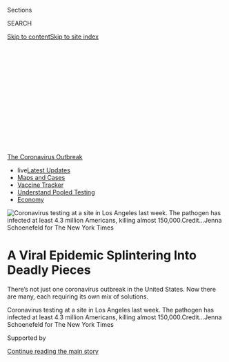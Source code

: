 <div id="app">

<div>

<div>

<div>

<div class="NYTAppHideMasthead css-ikk3s8 e1suatyy0">

<div class="section css-133zg39 e1suatyy2">

<div class="css-eph4ug er09x8g0">

<div class="css-6n7j50">

</div>

<span class="css-1dv1kvn">Sections</span>

<div class="css-10488qs">

<span class="css-1dv1kvn">SEARCH</span>

</div>

[Skip to content](#site-content)[Skip to site
index](#site-index)

</div>

<div class="css-10698na e1huz5gh0">

</div>

</div>

</div>

</div>

<div data-aria-hidden="false">

<div id="site-content" data-role="main">

<div>

<div class="css-1aor85t" style="opacity:0.000000001;z-index:-1;visibility:hidden">

<div class="css-1hqnpie">

<div class="css-epjblv">

<span class="css-17xtcya">[Health](/section/health)</span><span class="css-x15j1o">|</span><span class="css-fwqvlz">A
Viral Epidemic Splintering Into Deadly
Pieces</span>

</div>

<div class="css-k008qs">

<div class="css-1iwv8en">

<span class="css-18z7m18"></span>

<div>

</div>

</div>

<span class="css-1n6z4y">https://nyti.ms/3gaI81m</span>

<div class="css-1705lsu">

<div class="css-4xjgmj">

<div class="css-4skfbu" data-role="toolbar" data-aria-label="Social Media Share buttons, Save button, and Comments Panel with current comment count" data-testid="share-tools">

  - 
  - 
  - 
  - 
    
    <div class="css-6n7j50">
    
    </div>

  - 
  - 

</div>

</div>

</div>

</div>

</div>

</div>

<div id="NYT_TOP_BANNER_REGION" class="css-11qgg8s">

<div>

<div id="styln-prism-menu-1592847958612" class="section interactive-content interactive-size-medium css-1du2ztb">

<div class="css-17ih8de interactive-body">

<div id="scroll-container" class="css-1gj85ro">

[<span class="styln-title-wrap"><span class="css-1pje3qr">The
Coronavirus</span><span class="css-1pje3qr">
Outbreak</span></span>](https://www.nytimes.com/news-event/coronavirus?action=click&pgtype=Article&state=default&region=TOP_BANNER&context=storylines_menu)

  - <span class="css-kqxiym" data-emphasize="true">live</span>[Latest
    Updates](https://www.nytimes.com/2020/07/29/world/coronavirus-covid-19.html?action=click&pgtype=Article&state=default&region=TOP_BANNER&context=storylines_menu)
  - [Maps and
    Cases](https://www.nytimes.com/interactive/2020/us/coronavirus-us-cases.html?action=click&pgtype=Article&state=default&region=TOP_BANNER&context=storylines_menu)
  - [Vaccine
    Tracker](https://www.nytimes.com/interactive/2020/science/coronavirus-vaccine-tracker.html?action=click&pgtype=Article&state=default&region=TOP_BANNER&context=storylines_menu)
  - [Understand Pooled
    Testing](https://www.nytimes.com/interactive/2020/07/27/upshot/coronavirus-pooled-testing.html?action=click&pgtype=Article&state=default&region=TOP_BANNER&context=storylines_menu)
  - [Economy](https://www.nytimes.com/live/2020/07/29/business/stock-market-today-coronavirus?action=click&pgtype=Article&state=default&region=TOP_BANNER&context=storylines_menu)

</div>

</div>

</div>

</div>

</div>

<div id="fullBleedHeaderContent">

<div class="css-9fsmc8">

![<span class="css-16f3y1r e13ogyst0" data-aria-hidden="true">Coronavirus
testing at a site in Los Angeles last week. The pathogen has infected at
least 4.3 million Americans, killing almost
150,000.</span><span class="css-cnj6d5 e1z0qqy90" itemprop="copyrightHolder"><span class="css-1ly73wi e1tej78p0">Credit...</span><span><span>Jenna
Schoenefeld for The New York
Times</span></span></span>](https://static01.nyt.com/images/2020/07/30/science/30VIRUS-FUTURE6-jump/merlin_174438045_0ea9fc15-a773-4e95-909e-863972c145d7-articleLarge.jpg?quality=75&auto=webp&disable=upscale)

</div>

<div class="css-1pumfk">

<div class="css-1vkm6nb ehdk2mb0">

# A Viral Epidemic Splintering Into Deadly Pieces

</div>

There’s not just one coronavirus outbreak in the United States. Now
there are many, each requiring its own mix of solutions.

</div>

<div class="css-nwzfg5 e1gnum310">

<span class="css-1f9pvn2 health">Coronavirus testing at a site in Los
Angeles last week. The pathogen has infected at least 4.3 million
Americans, killing almost
150,000.</span><span class="css-cnj6d5 e1z0qqy90" itemprop="copyrightHolder"><span class="css-1ly73wi e1tej78p0">Credit...</span><span><span>Jenna
Schoenefeld for The New York Times</span></span></span>

</div>

<div id="sponsor-wrapper" class="css-1hyfx7x">

<div id="sponsor-slug" class="css-19vbshk">

Supported by

</div>

[Continue reading the main
story](#after-sponsor)

<div id="sponsor" class="ad sponsor-wrapper" style="text-align:center;height:100%;display:block">

</div>

<div id="after-sponsor">

</div>

</div>

<div class="css-1wx1auc e1gnum311">

<div class="css-18e8msd">

<div class="css-vp77d3 epjyd6m0">

<div class="css-hus3qt ey68jwv0" data-aria-hidden="true">

[![Donald G. McNeil
Jr.](https://static01.nyt.com/images/2018/06/13/multimedia/author-donald-g-mcneil-jr/author-donald-g-mcneil-jr-thumbLarge-v4.png
"Donald G. McNeil Jr.")](https://www.nytimes.com/by/donald-g-mcneil-jr)

</div>

<div class="css-1baulvz">

By [<span class="css-1baulvz last-byline" itemprop="name">Donald G.
McNeil Jr.</span>](https://www.nytimes.com/by/donald-g-mcneil-jr)

</div>

</div>

  - July 29, 2020, <span class="css-epvm6">5:00 a.m.
    ET</span>

  - 
    
    <div class="css-4xjgmj">
    
    <div class="css-d8bdto" data-role="toolbar" data-aria-label="Social Media Share buttons, Save button, and Comments Panel with current comment count" data-testid="share-tools">
    
      - 
      - 
      - 
      - 
        
        <div class="css-6n7j50">
        
        </div>
    
      - 
      - 
    
    </div>
    
    </div>

</div>

</div>

</div>

<div class="section meteredContent css-1r7ky0e" name="articleBody" itemprop="articleBody">

<div class="css-1fanzo5 StoryBodyCompanionColumn">

<div class="css-53u6y8">

Once again, the coronavirus is ascendant. As infections mount across the
country, it is dawning on Americans that the epidemic is now
unstoppable, and that no corner of the nation will be left untouched.

As of Tuesday, the pathogen had infected at least 4.3 million Americans,
killing almost 150,000. Many experts fear the virus could kill
[200,000](https://www.forbes.com/sites/mattperez/2020/07/07/imhe-model-projects-208255-us-deaths-by-november-but-estimate-falls-sharply-if-mask-use-increases/#3c8ee9616f2e)or
[even 300,000](https://www.cnbc.com/2020/07/22/dr-scott-gottlieb-us-coronavirus-deaths-may-hit-300000-by-year-end.html)
by year’s end. Even President Trump has donned a mask, after resisting
for months, and has [canceled the Republican National
Convention](https://www.nytimes.com/2020/07/23/us/politics/jacksonville-rnc.html)
celebrations in Florida.

Each state, each city has its own crisis driven by its own risk factors:
vacation crowds in one, bars reopened too soon in another, a revolt
against masks in a third.

“We are in a worse place than we were in March,” when the virus coursed
through New York, said [Dr. Leana S.
Wen](https://www.gwumc.edu/smhs/facultydirectory/profile.cfm?empName=Leana%20Wen&FacID=2073685428),
a former Baltimore health commissioner. “Back then we had one epicenter.
Now we have lots.”

</div>

</div>

<div class="css-1fanzo5 StoryBodyCompanionColumn">

<div class="css-53u6y8">

To assess where the country is heading now, The New York Times
interviewed 20 public health experts — not just clinicians and
epidemiologists, but also historians and sociologists, because the
spread of the virus is now influenced as much by human behavior as it is
by the pathogen itself.

Not only are American cities in the South and West facing deadly
outbreaks like those that struck Northeastern cities in the spring, but
[rural
areas](https://www.nytimes.com/2020/07/14/us/coronavirus-texas-rio-grande-valley-border.html)
are being hurt, too. In every region, [people of color will continue to
suffer
disproportionately](https://www.nytimes.com/interactive/2020/07/05/us/coronavirus-latinos-african-americans-cdc-data.html),
experts said.

While there may be no appetite for a national lockdown, local
restrictions must be tightened when required, the researchers said, and
governors and mayors must have identical goals. Testing must become more
targeted.

In most states, contact tracing is now moot — there are simply too many
cases to track. [And while progress has been made on
vaccines](https://www.nytimes.com/interactive/2020/science/coronavirus-vaccine-tracker.html),
none is expected to arrive this winter in time to stave off what many
fear will be a new wave of deaths.

Overall, the scientists conveyed a pervasive sense of sadness and
exhaustion. Where [once there was
defiance](https://www.nytimes.com/2020/03/22/health/coronavirus-restrictions-us.html),
[and then a growing sense of
dread](https://www.nytimes.com/2020/04/18/health/coronavirus-america-future.html),
now there seems to be sorrow and frustration, a feeling that so many
funerals never had to happen and that nothing is going well. The United
States is a wounded giant, while much of Europe, which was hit first, is
[recovering and
reopening](https://www.nytimes.com/2020/07/14/business/europe-consumer-spending.html)
— [although not to
us](https://www.nytimes.com/article/eu-travel-ban-explained-usa.html).

</div>

</div>

<div class="css-1fanzo5 StoryBodyCompanionColumn">

<div class="css-53u6y8">

“We’re all incredibly depressed and in shock at how out of control the
virus is in the U.S.,” said [Dr. Michele
Barry](https://profiles.stanford.edu/michele-barry), the director of the
Center for Innovation in Global Health at Stanford University.

With so much wealth and medical talent, they asked, how could we have
[done so
poorly](https://www.nytimes.com/2020/07/10/us/daily-virus-death-toll-rises-in-some-states.html)?
How did we fare not just worse than autocratic China and isolated New
Zealand, but also worse than tiny, much poorer nations like Vietnam and
Rwanda?

“National hubris and belief in American exceptionalism have served us
badly,” said [Martha L.
Lincoln](https://anthropology.sfsu.edu/people/faculty/martha-lincoln), a
medical anthropologist and historian at San Francisco State University.
“We were not prepared to see the risk of failure.”

### What We’ve Learned

</div>

</div>

<div class="css-79elbk" data-testid="photoviewer-wrapper">

<div class="css-z3e15g" data-testid="photoviewer-wrapper-hidden">

</div>

<div class="css-1a48zt4 ehw59r15" data-testid="photoviewer-children">

![<span class="css-16f3y1r e13ogyst0" data-aria-hidden="true">Homemade
masks for sale in Dinuba, Calif., earlier this
month.</span><span class="css-cnj6d5 e1z0qqy90" itemprop="copyrightHolder"><span class="css-1ly73wi e1tej78p0">Credit...</span><span>Ryan
Christopher Jones for The New York
Times</span></span>](https://static01.nyt.com/images/2020/07/30/science/30VIRUS-FUTURE3-jump/merlin_174267405_2f8e4d59-b785-4231-aea5-476014cc6306-articleLarge.jpg?quality=75&auto=webp&disable=upscale)

</div>

</div>

<div class="css-1fanzo5 StoryBodyCompanionColumn">

<div class="css-53u6y8">

Since the coronavirus was first found to be the cause of lethal
pneumonias in Wuhan, China, in late 2019, scientists have gained a
better understanding of the enemy.

It is extremely transmissible, through not just coughed droplets but
also a fine aerosol mist that is expelled when people [talk loudly,
laugh or
sing](https://www.nytimes.com/2020/05/14/health/coronavirus-infections.html)
and that can [linger in indoor
air](https://www.nytimes.com/2020/07/04/health/239-experts-with-one-big-claim-the-coronavirus-is-airborne.html).
As a result, [masks are far more
effective](https://www.nytimes.com/2020/07/27/health/coronavirus-mask-protection.html)
than scientists once believed.

Virus carriers with mild or no symptoms can be infectious, and there
[may be 10
times](https://khn.org/morning-breakout/number-of-americans-infected-with-virus-could-be-10-times-higher-than-official-count-cdc-chief-warns/)as
many [people spreading the
illness](https://www.nytimes.com/2020/07/21/health/coronavirus-infections-us.html)
as have tested positive for it.

</div>

</div>

<div class="css-1fanzo5 StoryBodyCompanionColumn">

<div class="css-53u6y8">

The infection may start in the lungs, but it is very different from
influenza, a respiratory virus. In severely ill patients, the
coronavirus may attach to receptors inside the veins and arteries, and
move on to attack the kidneys, the heart, the gut and even the brain,
choking off these organs with hundreds of tiny blood clots.

Most of the virus’s victims are elderly, but it [has not spared young
adults](https://www.nytimes.com/2020/06/25/us/coronavirus-cases-young-people.html),
especially those with obesity, high blood pressure or diabetes. Adults
aged 18 to 49 now [account for more hospitalized
cases](https://gis.cdc.gov/grasp/COVIDNet/COVID19_5.html) than people
aged 50 to 64 or those 65 and older.

Children are [usually not
harmed](https://www.nytimes.com/2020/04/06/health/coronavirus-children-us.html)
by the virus, although clinicians were dismayed to discover a few who
were struck by a [rare but
dangerous](https://www.nytimes.com/2020/05/09/nyregion/coronavirus-new-york-update.html)
[inflammatory
version](https://www.nytimes.com/2020/05/13/health/coronavirus-children-kawasaki-pmis.html).
[Young
children](https://www.nytimes.com/2020/02/05/health/coronavirus-children.html)
appear to transmit the virus [less often than
teenagers](https://www.nytimes.com/2020/07/18/health/coronavirus-children-schools.html),
which may affect how schools can be opened.

Among adults, a very different picture has emerged. Growing evidence
suggests that perhaps 10 percent of the infected account for [80 percent
of new
transmissions](https://www.nytimes.com/2020/06/30/science/how-coronavirus-spreads.html).
Unpredictable superspreading events in nursing homes, meatpacking
plants, churches, prisons and bars are major drivers of the epidemic.

Thus far, none of the medicines for which hopes were once high —
repurposed malaria drugs, AIDS drugs and antivirals — have proved to be
rapid cures. One antiviral, remdesivir, [has been shown to shorten
hospital
stays](https://www.nytimes.com/2020/04/29/health/gilead-remdesivir-coronavirus.html),
while a common steroid, dexamethasone, has [helped save some severely
ill](https://www.nytimes.com/2020/06/16/world/europe/dexamethasone-coronavirus-covid.html)
patients.

<div id="NYT_MAIN_CONTENT_1_REGION" class="css-9tf9ac">

<div>

<div id="styln-covid-updates-world" class="section interactive-content interactive-size-medium css-1ftcdic">

<div class="css-17ih8de interactive-body">

<div id="styln-briefing-block" data-asset-id="QXJ0aWNsZTpueXQ6Ly9hcnRpY2xlL2M5MjIxMjUxLWIxYjctNTVhZS04NDY2LWVhZDg0ZDZhODU3Nw==">

<div class="briefing-block-header-section">

# [Latest Updates: Global Coronavirus Outbreak](https://www.nytimes.com/2020/07/29/world/coronavirus-covid-19.html?action=click&pgtype=Article&state=default&region=MAIN_CONTENT_1&context=storylines_live_updates)

<div class="briefing-block-ts">

Updated 2020-07-29T18:24:41.028Z

</div>

</div>

  - [The virus death toll in the U.S.
    reaches 150,000.](https://www.nytimes.com/2020/07/29/world/coronavirus-covid-19.html?action=click&pgtype=Article&state=default&region=MAIN_CONTENT_1&context=storylines_live_updates#link-1fc03c4a)
  - [Gohmert tests positive for the virus (and blames a mask for it),
    sending Capitol Hill racing to trace
    contacts.](https://www.nytimes.com/2020/07/29/world/coronavirus-covid-19.html?action=click&pgtype=Article&state=default&region=MAIN_CONTENT_1&context=storylines_live_updates#link-6644b9da)
  - [Trump says ‘we really don’t care’ about negotiating a big recovery
    bill, instead pushing for a narrower aid
    package.](https://www.nytimes.com/2020/07/29/world/coronavirus-covid-19.html?action=click&pgtype=Article&state=default&region=MAIN_CONTENT_1&context=storylines_live_updates#link-73760ee2)

<div class="briefing-block-footer">

<div class="briefing-block-footer-meta">

[See more
updates](https://www.nytimes.com/2020/07/29/world/coronavirus-covid-19.html?action=click&pgtype=Article&state=default&region=MAIN_CONTENT_1&context=storylines_live_updates)

</div>

<div class="briefing-block-briefinglinks">

<span>More live coverage:</span>
[Markets](https://www.nytimes.com/live/2020/07/29/business/stock-market-today-coronavirus?action=click&pgtype=Article&state=default&region=MAIN_CONTENT_1&context=storylines_live_updates)

</div>

</div>

</div>

</div>

</div>

</div>

</div>

One or even several vaccines may be available by year’s end, which would
be a spectacular achievement. But by then the virus may have in its grip
virtually every village and city on the
globe.

</div>

</div>

<div class="css-1fanzo5 StoryBodyCompanionColumn">

<div class="css-53u6y8">

### Solutions Must Be Localized

</div>

</div>

<div class="css-79elbk" data-testid="photoviewer-wrapper">

<div class="css-z3e15g" data-testid="photoviewer-wrapper-hidden">

</div>

<div class="css-1a48zt4 ehw59r15" data-testid="photoviewer-children">

<div class="css-1xdhyk6 erfvjey0">

<span class="css-1ly73wi e1tej78p0">Image</span>

<div class="css-zjzyr8">

<div data-testid="lazyimage-container" style="height:257.77777777777777px">

</div>

</div>

</div>

<span class="css-16f3y1r e13ogyst0" data-aria-hidden="true">A closed
outdoor gym in Miami earlier this month. Florida and California now have
reported more coronavirus infections than New York State, once the
epicenter of the
epidemic.</span><span class="css-cnj6d5 e1z0qqy90" itemprop="copyrightHolder"><span class="css-1ly73wi e1tej78p0">Credit...</span><span>Scott
McIntyre for The New York Times</span></span>

</div>

</div>

<div class="css-1fanzo5 StoryBodyCompanionColumn">

<div class="css-53u6y8">

Some experts, like Michael T. Osterholm, the director of the University
of Minnesota’s Center for Infectious Disease Research and Policy, argue
that only a nationwide lockdown can completely contain the virus now.
Other researchers think that is politically impossible, but emphasize
that localities must be free to act quickly and enforce strong measures
with support from their state capitols.

[Danielle Allen](https://scholar.harvard.edu/danielleallen/home), the
director of Harvard University’s Edmond J. Safra Center for Ethics,
which has issued [pandemic response
plans](https://ethics.harvard.edu/news/path-zero-key-metrics), said that
finding less than one case per 100,000 people means a community should
continue testing, contact tracing and isolating cases — with financial
support for those who need it.

Up to 25 cases per 100,000 requires greater restrictions, like closing
bars and limiting gatherings. Above that number, authorities should
issue stay-at-home orders, she said.

Testing must be focused, not just offered at convenient parking lots,
experts said, and it should be most intense in institutions like nursing
homes, prisons, factories or other places at risk of superspreading
events.

Testing must be free in places where people are poor or uninsured, such
as public housing projects, Native American reservations and churches
and grocery stores in impoverished neighborhoods.

None of this will be possible unless the nation’s capacity for testing,
a continuing disaster, is greatly expanded. By the end of summer, the
administration hopes to start using “pooling,” in which [tests are
combined in
batches](https://www.nytimes.com/2020/07/01/health/coronavirus-pooled-testing.html)
to speed up the process.

But the method only works in communities with lower infection rates,
where large numbers of pooled tests turn up relatively few positive
results. It fails where the virus has spread everywhere, because too
many batches turn up positive results that require retesting.

</div>

</div>

<div class="css-1fanzo5 StoryBodyCompanionColumn">

<div class="css-53u6y8">

At the moment, the United States [tests roughly 800,000 people per
day](https://www.nytimes.com/interactive/2020/us/coronavirus-testing.html),
about 38 percent of the number some experts think is needed.

Above all, researchers said, mask use should be universal indoors —
including airplanes, subway cars and every other enclosed space — and
outdoors anywhere people are less than six feet apart.

Dr. Emily Landon, an infection control specialist at the University of
Chicago Pritzker School of Medicine, said it was “sad that something as
simple as a mask got politicized.”

“It’s not a statement, it’s a piece of clothing,” she added. “You get
used to it the way you got used to wearing pants.”

Arguments that masks infringe on personal rights must be countered both
by legal orders and by persuasion. “We need more credible messengers
endorsing masks,” Dr. Wen said — just before the president himself
became a messenger.

“They could include C.E.O.s or celebrities or religious leaders.
Different people are influencers to different demographics.”

Although this feels like a new debate, it is actually an old one. Masks
were [common in some Western
cities](https://www.history.com/news/1918-spanish-flu-mask-wearing-resistance)
during the 1918 flu pandemic and mandatory in San Francisco. There was
[even a
jingle](https://www.pbs.org/wgbh/americanexperience/features/influenza-san-francisco/#:~:text=One%20of%20the%20more%20highly,the%20spread%20of%20flu%20germs.&text=A%20Mask%20is%2099%25%20Proof,laws%2C%20and%20wear%20the%20gauze.):
“Obey the laws, wear the gauze. Protect your jaws from septic paws.”

</div>

</div>

<div class="css-1fanzo5 StoryBodyCompanionColumn">

<div class="css-53u6y8">

“A libertarian movement, the [Anti-Mask
League](https://en.wikipedia.org/wiki/Anti-Mask_League_of_San_Francisco),
emerged,” Dr. Lincoln of San Francisco State said. “There were
fistfights with police officers over it.” Ultimately, city officials
“waffled” and compliance faded.

“I wonder what this issue would be like today,” she mused, “if that
hadn’t happened.”

Images of Americans disregarding social distancing requirements have
become a daily news staple. But the pictures are deceptive: Americans
are more accepting of social distancing than the media sometimes
portrays, said [Beth Redbird, a Northwestern University
sociologist](https://magazine.northwestern.edu/exclusives/covid-19-impact-research/)
who since March has conducted [regular
surveys](https://coronadata.us/data/) of 8,000 adults about the impact
of the virus.

“About 70 percent of Americans report using all forms of it,” she said.
“And when we give them adjective choices, they describe people who
won’t distance as mean, selfish or unintelligent, not as generous,
open-minded or patriotic.”

The key predictor, she said in early July, was whether or not the poll
respondent trusted Mr. Trump. Those who trusted him were less likely to
practice social distancing. That was true of Republicans and
independents, “and there’s no such thing as a Democrat who trusts Donald
Trump,” she added.

Whether or not people support coercive measures like stay-at-home orders
or bar closures depended on how scared the respondent was.

“When rising case numbers make people more afraid, they have more taste
for liberty-constraining actions,” Dr. Redbird said. And no economic
recovery will occur, she added, “until people aren’t afraid. If they
are, they won’t go out and spend money even if they’re allowed
to.”

### The Danger Indoors

</div>

</div>

<div class="css-79elbk" data-testid="photoviewer-wrapper">

<div class="css-z3e15g" data-testid="photoviewer-wrapper-hidden">

</div>

<div class="css-1a48zt4 ehw59r15" data-testid="photoviewer-children">

<div class="css-1xdhyk6 erfvjey0">

<span class="css-1ly73wi e1tej78p0">Image</span>

<div class="css-zjzyr8">

<div data-testid="lazyimage-container" style="height:257.77777777777777px">

</div>

</div>

</div>

<span class="css-16f3y1r e13ogyst0" data-aria-hidden="true">Closing a
bar in Houston on June 27, after Gov. Greg Abbott ordered a partial
re-closing of
Texas.</span><span class="css-cnj6d5 e1z0qqy90" itemprop="copyrightHolder"><span class="css-1ly73wi e1tej78p0">Credit...</span><span>Erin
Trieb for The New York Times</span></span>

</div>

</div>

<div class="css-1fanzo5 StoryBodyCompanionColumn">

<div class="css-53u6y8">

As of Tuesday, new infections were still rising in 28 states, according
to a database maintained by The Times.

Weeks ago, experts like Dr. Anthony S. Fauci, the director of the
National Institute for Allergy and Infectious Diseases, [were
advising](https://www.pbs.org/newshour/show/how-fauci-says-the-u-s-can-get-control-of-the-pandemic)states
where the virus was surging to pull back from reopening by closing down
bars, forbidding large gatherings and requiring mask usage.

Many of those states are finally taking that advice, but it is not yet
clear whether this national change of heart has happened in time to stop
the newest wave of deaths from ultimately exceeding the 2,750-a-day peak
of mid-April. Through Tuesday, the seven-day average was 1,078 virus
deaths nationwide.

Deaths may surge even higher, experts warned, when cold weather, rain
and snow force Americans to meet indoors, eat indoors and crowd into
public transit.

Oddly, states that are now hard-hit might become safer, some experts
suggested. In the South and Southwest, summers are so hot that diners
seek air-conditioning indoors, but eating outdoors in December can be
pleasant.

Several studies have confirmed transmission in air-conditioned rooms. In
one [well-known case
cluster](https://www.nytimes.com/2020/04/20/health/airflow-coronavirus-restaurants.html)
in a restaurant in Guangzhou, China, researchers concluded that
air-conditioners blew around a viral cloud, infecting patrons as far as
10 feet from a sick diner.

Rural areas face another risk. Almost 80 percent of the country’s
counties lack even one infectious disease specialist, according to [a
study](https://www.acpjournals.org/doi/10.7326/M20-2684) led by [Dr.
Rochelle
Walensky](https://www.massgeneral.org/doctors/17245/rochelle-walensky),
the chief of infectious diseases at Massachusetts General Hospital in
Boston.

</div>

</div>

<div class="css-1fanzo5 StoryBodyCompanionColumn">

<div class="css-53u6y8">

At the moment, the crisis is most acute in Southern and Southwestern
states. But [websites that track transmission rates](https://rt.live/)
show that hot spots can turn up anywhere. For three weeks, for example,
Alaska’s small outbreak has been one of the country’s fastest-spreading,
while transmission in Texas and Arizona has dramatically slowed.

Deaths now may rise more slowly than they did in spring, because
hospitalized patients are, on average, younger this time. But
overwhelmed hospitals can lead to [excess deaths from many
causes](https://www.nytimes.com/interactive/2020/06/01/us/coronavirus-deaths-new-york-new-jersey.html)
all over a community, as ambulances are delayed and people having health
crises [avoid hospitals out of
fear](https://www.nytimes.com/2020/06/09/opinion/coronavirus-hospitals-deaths.html).

The experts were divided as to what role influenza will play in the
fall. A harsh flu season could flood hospitals with pneumonia patients
needing ventilators. But some said the flu season could be mild or
almost nonexistent this year.

Normally, the flu virus migrates from the Northern Hemisphere to the
Southern Hemisphere in the spring — presumably in air travelers — and
then returns in the fall, with new mutations that may make it a poor
match for the annual vaccine.

But this year, the national lockdown abruptly ended flu transmission in
late April, according to [weekly Fluview
reports](https://www.cdc.gov/flu/weekly/index.htm) from the Centers for
Disease Control and Prevention. International air travel has been
sharply curtailed, and there has been [almost no flu
activity](https://www.abc.net.au/news/2020-06-13/flu-cases-drop-amid-coronavirus-restrictions-statistics-show/12332204)
in [the whole southern
hemisphere](https://www.wsj.com/articles/covid-19-measures-have-all-but-wiped-out-the-flu-in-the-southern-hemisphere-11595440682)
this year.

Assuming there is still little air travel to the United States this
fall, there may be little “reseeding” of the flu virus here. But in case
that prediction turns out be wrong, all the researchers advised getting
flu shots anyway.

“There’s no reason to be caught unprepared for two respiratory viruses,”
said [Tara C.
Smith](https://www.kent.edu/publichealth/profile/tara-c-smith-phd), an
epidemiologist at Kent State University’s School of Public
Health.

</div>

</div>

<div class="css-1fanzo5 StoryBodyCompanionColumn">

<div class="css-53u6y8">

### Partially Effective Remedies

</div>

</div>

<div class="css-79elbk" data-testid="photoviewer-wrapper">

<div class="css-z3e15g" data-testid="photoviewer-wrapper-hidden">

</div>

<div class="css-1a48zt4 ehw59r15" data-testid="photoviewer-children">

<div class="css-1xdhyk6 erfvjey0">

<span class="css-1ly73wi e1tej78p0">Image</span>

<div class="css-zjzyr8">

<div data-testid="lazyimage-container" style="height:257.77777777777777px">

</div>

</div>

</div>

<span class="css-16f3y1r e13ogyst0" data-aria-hidden="true">Blood
samples for coronavirus research in a lab in New York
City.</span><span class="css-cnj6d5 e1z0qqy90" itemprop="copyrightHolder"><span class="css-1ly73wi e1tej78p0">Credit...</span><span>Misha
Friedman for The New York Times</span></span>

</div>

</div>

<div class="css-1fanzo5 StoryBodyCompanionColumn">

<div class="css-53u6y8">

Experts familiar with vaccine and drug manufacturing were disappointed
that, thus far, only dexamethasone and remdesivir have proved to be
effective treatments, and then only partially.

Most felt that monoclonal antibodies — cloned human proteins that can be
grown in cell culture — represented the best hope until vaccines arrive.
[Regeneron](https://www.nytimes.com/2020/07/09/health/regeneron-monoclonal-antibodies.html),
Eli Lilly and other drugmakers are working on
candidates.

<div id="NYT_MAIN_CONTENT_3_REGION" class="css-9tf9ac">

<div>

<div id="styln-prism-freeform-1594220623585" class="section interactive-content interactive-size-medium css-1ftcdic">

<div class="css-17ih8de interactive-body">

<div id="prism-freeform-block-90788" class="css-1lev2qo" data-role="complementary" data-storyline="The Coronavirus Outbreak" data-truncated="true" tabindex="0">

<div class="css-a8d9oz">

<div class="css-eb027h">

[](https://www.nytimes.com/news-event/coronavirus?action=click&pgtype=Article&state=default&region=MAIN_CONTENT_3&context=storylines_faq)

### The Coronavirus Outbreak ›

#### Frequently Asked Questions

Updated July 27, 2020

  - #### Should I refinance my mortgage?
    
      - [It could be a good
        idea,](https://www.nytimes.com/article/coronavirus-money-unemployment.html?action=click&pgtype=Article&state=default&region=MAIN_CONTENT_3&context=storylines_faq)
        because mortgage rates have [never been
        lower.](https://www.nytimes.com/2020/07/16/business/mortgage-rates-below-3-percent.html?action=click&pgtype=Article&state=default&region=MAIN_CONTENT_3&context=storylines_faq)
        Refinancing requests have pushed mortgage applications to some
        of the highest levels since 2008, so be prepared to get in line.
        But defaults are also up, so if you’re thinking about buying a
        home, be aware that some lenders have tightened their standards.

  - #### What is school going to look like in September?
    
      - It is unlikely that many schools will return to a normal
        schedule this fall, requiring the grind of [online
        learning](https://www.nytimes.com/2020/06/05/us/coronavirus-education-lost-learning.html?action=click&pgtype=Article&state=default&region=MAIN_CONTENT_3&context=storylines_faq),
        [makeshift child
        care](https://www.nytimes.com/2020/05/29/us/coronavirus-child-care-centers.html?action=click&pgtype=Article&state=default&region=MAIN_CONTENT_3&context=storylines_faq)
        and [stunted
        workdays](https://www.nytimes.com/2020/06/03/business/economy/coronavirus-working-women.html?action=click&pgtype=Article&state=default&region=MAIN_CONTENT_3&context=storylines_faq)
        to continue. California’s two largest public school districts —
        Los Angeles and San Diego — said on July 13, that [instruction
        will be remote-only in the
        fall](https://www.nytimes.com/2020/07/13/us/lausd-san-diego-school-reopening.html?action=click&pgtype=Article&state=default&region=MAIN_CONTENT_3&context=storylines_faq),
        citing concerns that surging coronavirus infections in their
        areas pose too dire a risk for students and teachers. Together,
        the two districts enroll some 825,000 students. They are the
        largest in the country so far to abandon plans for even a
        partial physical return to classrooms when they reopen in
        August. For other districts, the solution won’t be an
        all-or-nothing approach. [Many
        systems](https://bioethics.jhu.edu/research-and-outreach/projects/eschool-initiative/school-policy-tracker/),
        including the nation’s largest, New York City, are devising
        [hybrid
        plans](https://www.nytimes.com/2020/06/26/us/coronavirus-schools-reopen-fall.html?action=click&pgtype=Article&state=default&region=MAIN_CONTENT_3&context=storylines_faq)
        that involve spending some days in classrooms and other days
        online. There’s no national policy on this yet, so check with
        your municipal school system regularly to see what is happening
        in your community.

  - #### Is the coronavirus airborne?
    
      - The coronavirus [can stay aloft for hours in tiny droplets in
        stagnant
        air](https://www.nytimes.com/2020/07/04/health/239-experts-with-one-big-claim-the-coronavirus-is-airborne.html?action=click&pgtype=Article&state=default&region=MAIN_CONTENT_3&context=storylines_faq),
        infecting people as they inhale, mounting scientific evidence
        suggests. This risk is highest in crowded indoor spaces with
        poor ventilation, and may help explain super-spreading events
        reported in meatpacking plants, churches and restaurants. [It’s
        unclear how often the virus is
        spread](https://www.nytimes.com/2020/07/06/health/coronavirus-airborne-aerosols.html?action=click&pgtype=Article&state=default&region=MAIN_CONTENT_3&context=storylines_faq)
        via these tiny droplets, or aerosols, compared with larger
        droplets that are expelled when a sick person coughs or sneezes,
        or transmitted through contact with contaminated surfaces, said
        Linsey Marr, an aerosol expert at Virginia Tech. Aerosols are
        released even when a person without symptoms exhales, talks or
        sings, according to Dr. Marr and more than 200 other experts,
        who [have outlined the evidence in an open letter to the World
        Health
        Organization](https://academic.oup.com/cid/article/doi/10.1093/cid/ciaa939/5867798).

  - #### What are the symptoms of coronavirus?
    
      - Common symptoms [include fever, a dry cough, fatigue and
        difficulty breathing or shortness of
        breath.](https://www.nytimes.com/article/symptoms-coronavirus.html?action=click&pgtype=Article&state=default&region=MAIN_CONTENT_3&context=storylines_faq)
        Some of these symptoms overlap with those of the flu, making
        detection difficult, but runny noses and stuffy sinuses are less
        common. [The C.D.C. has
        also](https://www.nytimes.com/2020/04/27/health/coronavirus-symptoms-cdc.html?action=click&pgtype=Article&state=default&region=MAIN_CONTENT_3&context=storylines_faq)
        added chills, muscle pain, sore throat, headache and a new loss
        of the sense of taste or smell as symptoms to look out for. Most
        people fall ill five to seven days after exposure, but symptoms
        may appear in as few as two days or as many as 14 days.

  - #### Does asymptomatic transmission of Covid-19 happen?
    
      - So far, the evidence seems to show it does. A widely cited
        [paper](https://www.nature.com/articles/s41591-020-0869-5)
        published in April suggests that people are most infectious
        about two days before the onset of coronavirus symptoms and
        estimated that 44 percent of new infections were a result of
        transmission from people who were not yet showing symptoms.
        Recently, a top expert at the World Health Organization stated
        that transmission of the coronavirus by people who did not have
        symptoms was “very rare,” [but she later walked back that
        statement.](https://www.nytimes.com/2020/06/09/world/coronavirus-updates.html?action=click&pgtype=Article&state=default&region=MAIN_CONTENT_3&context=storylines_faq#link-1f302e21)

<div id="styln-survey-component-90788" class="styln-survey-component" data-surveyname="faq" data-surveystoryline="coronavirus">

</div>

</div>

<div class="css-6mllg9">

</div>

<div class="css-pmm6ed">

<span class="css-5gimkt"></span>

</div>

</div>

</div>

</div>

</div>

</div>

</div>

“They’re promising both for treatment and for prophylaxis, and there are
companies with track records and manufacturing platforms,” said [Dr.
Luciana Borio](http://leighbureau.com/speakers/lborio), a former
director of medical and biodefense preparedness at the National Security
Council. “But manufacturing capacity is limited.”

According to a database compiled by The Times, [researchers worldwide
are developing more than 165 vaccine
candidates](https://www.nytimes.com/interactive/2020/science/coronavirus-vaccine-tracker.html),
and 27 are in human trials.

New announcements are pouring in, and the pressure to hurry is intense:
The Trump administration [just awarded nearly $2 billion to a Pfizer-led
consortium](https://www.nytimes.com/2020/07/22/us/politics/pfizer-coronavirus-vaccine.html)
that promised 100 million doses by December, assuming trials succeed.

Because the virus is still spreading rapidly, most experts said
“challenge trials,” in which a small number of volunteers are
vaccinated and then deliberately infected, would probably not be needed.

</div>

</div>

<div class="css-1fanzo5 StoryBodyCompanionColumn">

<div class="css-53u6y8">

Absent a known cure, “challenges” can be ethically fraught, and some
doctors [oppose doing them
for](https://www.statnews.com/2020/06/23/challenge-trials-live-coronavirus-speedy-covid-19-vaccine/)this
virus. “They don’t tell you anything about safety,” Dr. Borio said.

And when a virus is circulating unchecked, a typical placebo-controlled
trial with up to 30,000 participants can be done efficiently, she added.
Moderna and Pfizer have already begun such trials.

The Food and Drug Administration has said a vaccine will pass muster
even [if it is only 50 percent
effective](https://www.washingtonpost.com/health/2020/06/30/coronavirus-vaccine-approval-fda/).
Experts said they could accept that, at least initially, because the
first vaccine approved could save lives while testing continued on
better alternatives.

“A vaccine doesn’t have to work perfectly to be useful,” Dr. Walensky
said. “Even with measles vaccine, you can sometimes still get measles —
but it’s mild, and you aren’t infectious.”

“We don’t know if a vaccine will work in older folks. We don’t know
exactly what level of herd immunity we’ll need to stop the epidemic. But
anything safe and fairly effective should help.”

Still, haste is risky, experts warned, especially [when opponents of
vaccines are spreading
fear](https://www.nytimes.com/2020/07/18/health/coronavirus-anti-vaccine.html).
If a vaccine is rushed [to
market](https://www.nytimes.com/2020/06/08/opinion/trump-coronavirus-vaccine.html)
without thorough safety testing and recipients are hurt by it, all
vaccines could be set back for
years.

### A Focus on People of Color

</div>

</div>

<div class="css-79elbk" data-testid="photoviewer-wrapper">

<div class="css-z3e15g" data-testid="photoviewer-wrapper-hidden">

</div>

<div class="css-1a48zt4 ehw59r15" data-testid="photoviewer-children">

<div class="css-1xdhyk6 erfvjey0">

<span class="css-1ly73wi e1tej78p0">Image</span>

<div class="css-zjzyr8">

<div data-testid="lazyimage-container" style="height:258.4222222222222px">

</div>

</div>

</div>

<span class="css-16f3y1r e13ogyst0" data-aria-hidden="true">Ayub Farah
working at a drive-through testing site in Houston earlier this
month.</span><span class="css-cnj6d5 e1z0qqy90" itemprop="copyrightHolder"><span class="css-1ly73wi e1tej78p0">Credit...</span><span>Callaghan
O'Hare for The New York Times</span></span>

</div>

</div>

<div class="css-1fanzo5 StoryBodyCompanionColumn">

<div class="css-53u6y8">

No matter what state the virus reaches, one risk remains constant. Even
in states with few Black and Hispanic residents, they[are usually hit
hardest](https://www.cdc.gov/coronavirus/2019-ncov/need-extra-precautions/racial-ethnic-minorities.html),
experts said.

People of color are more likely to have jobs that require physical
presence and sometimes close contact, such as construction work, store
clerking and nursing. They are more likely to rely on public transit and
to live in neighborhoods where grocery stores are scarce and crowded.

[They
are](https://www.nytimes.com/interactive/2020/07/05/us/coronavirus-latinos-african-americans-cdc-data.html)
[more likely to live in crowded housing and multigenerational
homes](https://www.pewresearch.org/fact-tank/2018/04/05/a-record-64-million-americans-live-in-multigenerational-households/),
some with only one bathroom, making safe home isolation impossible when
sickness strikes. They have higher rates of obesity, high blood
pressure, diabetes and asthma.

[Federal
data](https://www.nytimes.com/interactive/2020/07/05/us/coronavirus-latinos-african-americans-cdc-data.html)
gathered through May 28 shows that Black and Hispanic Americans were
three times as likely to get infected as their white neighbors, and
twice as likely to die, even if they lived in remote rural counties with
few Black or Hispanic residents.

“By the time that minority patient sets foot in a hospital, he is
already on an unequal footing,” said [Elaine
Hernandez](https://www.newswise.com/coronavirus/iu-professor-available-to-discuss-social-bias-and-inequality-in-covid-crisis/?article_id=729760),
a sociologist at Indiana University.

The differences persist even though Black and Hispanic adults
drastically altered their behavior. One study found that through the
beginning of May, the average Black American [practiced more social
distancing](https://www.medrxiv.org/content/10.1101/2020.06.04.20119131v1)
than the average white American.

Officials in
[Chicago](https://blockclubchicago.org/2020/04/07/black-people-are-not-immune-to-coronavirus-debunking-deadly-social-media-myths/),
[Baltimore](https://www.baltimoresun.com/coronavirus/bs-md-baltimore-coronavirus-black-messaging-testing-20200414-cgqbwz6cmffabel364ixfktlje-story.html)
and other communities faced another threat: rumors flying about social
media that Black people were somehow immune.

</div>

</div>

<div class="css-1fanzo5 StoryBodyCompanionColumn">

<div class="css-53u6y8">

The top factor making people adopt self-protective behavior is
personally knowing someone who fell ill, said Dr. Redbird. By the end of
spring, Black and Hispanic Americans were 50 percent more likely than
white Americans to know someone who had been ill, her surveys found.

Dr. Hernandez, whose parents live in Arizona, said their neighbors who
had not been scared in June had since changed their attitudes.

Her father, a physician, had set an example. Early on, he wore a mask
with a silly mustache when he and his wife took walks, and they would
decline friends’ invitations, saying, “No, we’re staying in our bubble.”

Now, she said, their neighbors are wearing masks, “and people are
telling my father, ‘You were right,’” Dr. Hernandez
said.

### This Is the Beginning

</div>

</div>

<div class="css-79elbk" data-testid="photoviewer-wrapper">

<div class="css-z3e15g" data-testid="photoviewer-wrapper-hidden">

</div>

<div class="css-1a48zt4 ehw59r15" data-testid="photoviewer-children">

<div class="css-1xdhyk6 erfvjey0">

<span class="css-1ly73wi e1tej78p0">Image</span>

<div class="css-zjzyr8">

<div data-testid="lazyimage-container" style="height:257.77777777777777px">

</div>

</div>

</div>

<span class="css-16f3y1r e13ogyst0" data-aria-hidden="true">A line for
coronavirus testing in Atlanta on July
6.</span><span class="css-cnj6d5 e1z0qqy90" itemprop="copyrightHolder"><span class="css-1ly73wi e1tej78p0">Credit...</span><span>Dustin
Chambers for The New York Times</span></span>

</div>

</div>

<div class="css-1fanzo5 StoryBodyCompanionColumn">

<div class="css-53u6y8">

There was no widespread agreement among experts about what is likely to
happen in the years after the pandemic. Some scientists expected a quick
economic recovery; others thought the damage could persist for years.

Working at home will become more common, some predicted, while crowded,
open-plan offices may be changed. The just-in-time supply chains on
which many businesses depend will need fixing because the processes
failed to deliver adequate protective gear, ventilators and test
materials.

</div>

</div>

<div class="css-1fanzo5 StoryBodyCompanionColumn">

<div class="css-53u6y8">

A disease-modeling system like that used by the [National Weather
Service](https://www.weather.gov/) to predict storms is needed, said
[Caitlin
Rivers](https://www.centerforhealthsecurity.org/our-people/rivers/), an
epidemiologist at the Johns Hopkins Center for Health Security. Right
now, the country has surveillance for seasonal flu but no national map
tracking all disease outbreaks. As Dr. Thomas R. Frieden, a former
C.D.C. director, recently pointed out, states are [not even required to
track](https://www.nytimes.com/2020/07/21/health/coronavirus-data-states-cdc.html)
the same data.

Several experts said they assumed that millions of Americans who have
been left without health insurance or forced to line up at food banks
would vote for politicians favoring universal health care, paid sick
leave, greater income equality and other changes.

But given the country’s deep political divisions, no researcher was
certain what the outcome of the coming election would be.

Dr. Redbird said her polling of Americans showed “little faith in
institutions across the board — we’re not seeing an increase in trust in
science or an appetite for universal health care or workers equity.”

The Trump administration did little to earn trust. More than six months
into the worst health crisis in a century, Mr. Trump only last week
urged Americans to wear masks and canceled the Republican convention in
Florida, the kind of high-risk indoor event that states have been
banning since mid-March.

“It will probably, unfortunately, get worse before it gets better,” Mr.
Trump said at the first of the resurrected coronavirus task force
briefings earlier this month, which included no scientists or health
officials. The briefings were discontinued in April amid his rosy
predications that the epidemic would soon be over.

Mr. Trump has
[ignored](https://www.nytimes.com/2020/03/23/us/politics/coronavirus-trump-fauci.html),
[contradicted](https://www.youtube.com/watch?v=yYhriqvJMSw) or
[disparaged](https://www.cnn.com/2020/07/19/politics/trump-fauci-alarmist-coronavirus/index.html)
his scientific advisers, repeatedly saying that the virus simply would
go away, touting unproven drugs like hydroxychloroquine even after they
were shown to be ineffective and sometimes dangerous, and suggesting
that disinfectants or lethal ultraviolet light might be used inside the
body.

</div>

</div>

<div class="css-1fanzo5 StoryBodyCompanionColumn">

<div class="css-53u6y8">

Millions of Americans have [lost their
jobs](https://www.nytimes.com/live/2020/07/23/business/stock-market-today-coronavirus#roughly-one-in-five-workers-are-collecting-unemployment-benefits)
and [their health
insurance](https://www.nytimes.com/2020/07/13/us/politics/coronavirus-health-insurance-trump.html),
and are in danger of [losing their
homes,](https://www.nytimes.com/2020/07/23/opinion/coronavirus-evictions-rent.html)even
as they find themselves in the path of a lethal disease. The Trump
presidency “is the symptom of the denigration of science and the gutting
of the public contract about what we owe each other as citizens,” said
[Dr. Joia S.
Mukherjee](https://ghsm.hms.harvard.edu/faculty-staff/joia-stapleton-mukherjee),
the chief medical officer of Partners in Health in Boston.

One lesson that will surely be learned is that the country needs to be
better prepared for microbial assaults, said Dr. Julie Gerberding, a
former director of the C.D.C.

“This is not a once-in-a-century event. It’s a harbinger of things to
come.”

</div>

</div>

<div class="css-79elbk" data-testid="photoviewer-wrapper">

<div class="css-z3e15g" data-testid="photoviewer-wrapper-hidden">

</div>

<div class="css-1a48zt4 ehw59r15" data-testid="photoviewer-children">

<div class="css-1xdhyk6 erfvjey0">

<span class="css-1ly73wi e1tej78p0">Image</span>

<div class="css-zjzyr8">

<div data-testid="lazyimage-container" style="height:257.77777777777777px">

</div>

</div>

</div>

<span class="css-16f3y1r e13ogyst0" data-aria-hidden="true">Social-distancing
signage at Coney Island in Brooklyn in
May.</span><span class="css-cnj6d5 e1z0qqy90" itemprop="copyrightHolder"><span class="css-1ly73wi e1tej78p0">Credit...</span><span>Brittainy
Newman/The New York Times</span></span>

</div>

</div>

<div>

</div>

</div>

<div>

</div>

<div>

</div>

<div>

</div>

<div>

<div id="bottom-wrapper" class="css-1ede5it">

<div id="bottom-slug" class="css-l9onyx">

Advertisement

</div>

[Continue reading the main
story](#after-bottom)

<div id="bottom" class="ad bottom-wrapper" style="text-align:center;height:100%;display:block;min-height:90px">

</div>

<div id="after-bottom">

</div>

</div>

</div>

</div>

</div>

## Site Index

<div>

</div>

## Site Information Navigation

  - [© <span>2020</span> <span>The New York Times
    Company</span>](https://help.nytimes.com/hc/en-us/articles/115014792127-Copyright-notice)

<!-- end list -->

  - [NYTCo](https://www.nytco.com/)
  - [Contact
    Us](https://help.nytimes.com/hc/en-us/articles/115015385887-Contact-Us)
  - [Work with us](https://www.nytco.com/careers/)
  - [Advertise](https://nytmediakit.com/)
  - [T Brand Studio](http://www.tbrandstudio.com/)
  - [Your Ad
    Choices](https://www.nytimes.com/privacy/cookie-policy#how-do-i-manage-trackers)
  - [Privacy](https://www.nytimes.com/privacy)
  - [Terms of
    Service](https://help.nytimes.com/hc/en-us/articles/115014893428-Terms-of-service)
  - [Terms of
    Sale](https://help.nytimes.com/hc/en-us/articles/115014893968-Terms-of-sale)
  - [Site
    Map](https://spiderbites.nytimes.com)
  - [Help](https://help.nytimes.com/hc/en-us)
  - [Subscriptions](https://www.nytimes.com/subscription?campaignId=37WXW)

</div>

</div>

</div>

</div>
